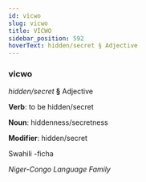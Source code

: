 ```yaml
---
id: vicwo
slug: vicwo
title: VİCWO
sidebar_position: 592
hoverText: hidden/secret § Adjective
---
```


### vicwo

*hidden/secret* **§** Adjective

**Verb**: to be hidden/secret

**Noun**: hiddenness/secretness

**Modifier**: hidden/secret

Swahili -ficha 

*Niger-Congo Language Family*